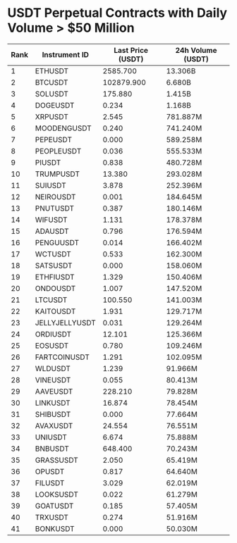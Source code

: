 # USDT Perpetual Contracts with Daily Volume > $50 Million

| Rank | Instrument ID | Last Price (USDT) | 24h Volume (USDT) |
|------|---------------|-------------------|-------------------|
| 1 | ETHUSDT | 2585.700 | 13.306B |
| 2 | BTCUSDT | 102879.900 | 6.680B |
| 3 | SOLUSDT | 175.880 | 1.415B |
| 4 | DOGEUSDT | 0.234 | 1.168B |
| 5 | XRPUSDT | 2.545 | 781.887M |
| 6 | MOODENGUSDT | 0.240 | 741.240M |
| 7 | PEPEUSDT | 0.000 | 589.258M |
| 8 | PEOPLEUSDT | 0.036 | 555.533M |
| 9 | PIUSDT | 0.838 | 480.728M |
| 10 | TRUMPUSDT | 13.380 | 293.028M |
| 11 | SUIUSDT | 3.878 | 252.396M |
| 12 | NEIROUSDT | 0.001 | 184.645M |
| 13 | PNUTUSDT | 0.387 | 180.146M |
| 14 | WIFUSDT | 1.131 | 178.378M |
| 15 | ADAUSDT | 0.796 | 176.594M |
| 16 | PENGUUSDT | 0.014 | 166.402M |
| 17 | WCTUSDT | 0.533 | 162.300M |
| 18 | SATSUSDT | 0.000 | 158.060M |
| 19 | ETHFIUSDT | 1.329 | 150.406M |
| 20 | ONDOUSDT | 1.007 | 147.520M |
| 21 | LTCUSDT | 100.550 | 141.003M |
| 22 | KAITOUSDT | 1.931 | 129.717M |
| 23 | JELLYJELLYUSDT | 0.031 | 129.264M |
| 24 | ORDIUSDT | 12.101 | 125.366M |
| 25 | EOSUSDT | 0.780 | 109.246M |
| 26 | FARTCOINUSDT | 1.291 | 102.095M |
| 27 | WLDUSDT | 1.239 | 91.966M |
| 28 | VINEUSDT | 0.055 | 80.413M |
| 29 | AAVEUSDT | 228.210 | 79.828M |
| 30 | LINKUSDT | 16.874 | 78.454M |
| 31 | SHIBUSDT | 0.000 | 77.664M |
| 32 | AVAXUSDT | 24.554 | 76.551M |
| 33 | UNIUSDT | 6.674 | 75.888M |
| 34 | BNBUSDT | 648.400 | 70.243M |
| 35 | GRASSUSDT | 2.050 | 65.419M |
| 36 | OPUSDT | 0.817 | 64.640M |
| 37 | FILUSDT | 3.029 | 62.019M |
| 38 | LOOKSUSDT | 0.022 | 61.279M |
| 39 | GOATUSDT | 0.185 | 57.405M |
| 40 | TRXUSDT | 0.274 | 51.916M |
| 41 | BONKUSDT | 0.000 | 50.030M |
